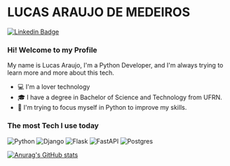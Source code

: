 # LUCAS ARAUJO DE MEDEIROS 
[![Linkedin Badge](https://img.shields.io/badge/LinkedIn-0077B5?style=for-the-badge&logo=linkedin&logoColor=white&link=https://www.linkedin.com/in/lucas-ara%C3%BAjo-de-medeiros-91a815192/)](https://www.linkedin.com/in/lucasaraujomedeiros/)

### Hi! Welcome to my Profile

My name is Lucas Araujo, I'm a Python Developer, and I'm always trying to learn more and more about this tech.

- :computer: I'm a lover technology
- :mortar_board: I have a degree in Bachelor of Science and Technology from UFRN.
- :mag_right: I'm trying to focus myself in Python to improve my skills.

### The most Tech I use today

![Python](https://img.shields.io/badge/python-3670A0?style=for-the-badge&logo=python&logoColor=ffdd54)
![Django](https://img.shields.io/badge/Django-092E20?style=for-the-badge&logo=django&logoColor=green)
![Flask](https://img.shields.io/badge/flask-%23000.svg?style=for-the-badge&logo=flask&logoColor=white)
![FastAPI](https://img.shields.io/badge/FastAPI-005571?style=for-the-badge&logo=fastapi)
![Postgres](https://img.shields.io/badge/postgres-%23316192.svg?style=for-the-badge&logo=postgresql&logoColor=white)

[![Anurag's GitHub stats](https://github-readme-stats.vercel.app/api?username=lucasaraujo1301&show_icons=true&theme=radical)](https://github.com/lucasaraujo1301/github-readme-stats)


<!---
lucasaraujo1301/lucasaraujo1301 is a ✨ special ✨ repository because its `README.md` (this file) appears on your GitHub profile.
You can click the Preview link to take a look at your changes.
--->
